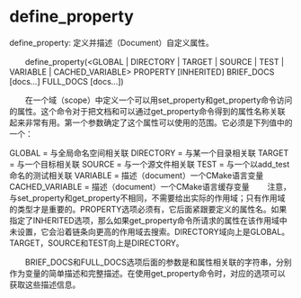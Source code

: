 define_property
===

define_property: 定义并描述（Document）自定义属性。

 　　define_property(<GLOBAL | DIRECTORY | TARGET | SOURCE |
                    TEST | VARIABLE | CACHED_VARIABLE>
                    PROPERTY <name> [INHERITED]
                    BRIEF_DOCS <brief-doc> [docs...]
                    FULL_DOCS <full-doc> [docs...])

　　在一个域（scope）中定义一个可以用set_property和get_property命令访问的属性。这个命令对于把文档和可以通过get_property命令得到的属性名称关联起来非常有用。第一个参数确定了这个属性可以使用的范围。它必须是下列值中的一个：

  GLOBAL    = 与全局命名空间相关联
  DIRECTORY = 与某一个目录相关联
  TARGET    = 与一个目标相关联
  SOURCE    = 与一个源文件相关联
  TEST      = 与一个以add_test命名的测试相关联
  VARIABLE  = 描述（document）一个CMake语言变量
  CACHED_VARIABLE = 描述（document）一个CMake语言缓存变量
　　注意，与set_property和get_property不相同，不需要给出实际的作用域；只有作用域的类型才是重要的。PROPERTY选项必须有，它后面紧跟要定义的属性名。如果指定了INHERITED选项，那么如果get_property命令所请求的属性在该作用域中未设置，它会沿着链条向更高的作用域去搜索。DIRECTORY域向上是GLOBAL。TARGET，SOURCE和TEST向上是DIRECTORY。

　　BRIEF_DOCS和FULL_DOCS选项后面的参数是和属性相关联的字符串，分别作为变量的简单描述和完整描述。在使用get_property命令时，对应的选项可以获取这些描述信息。


